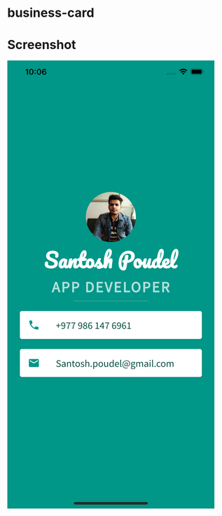 # business-card
# Screenshot 

![alt text](https://raw.githubusercontent.com/sp-santosh/business-card/main/screenshots/Simulator%20Screen%20Shot%20-%20iPhone%2011%20Pro%20Max%20-%202021-05-31%20at%2022.06.44.png)
